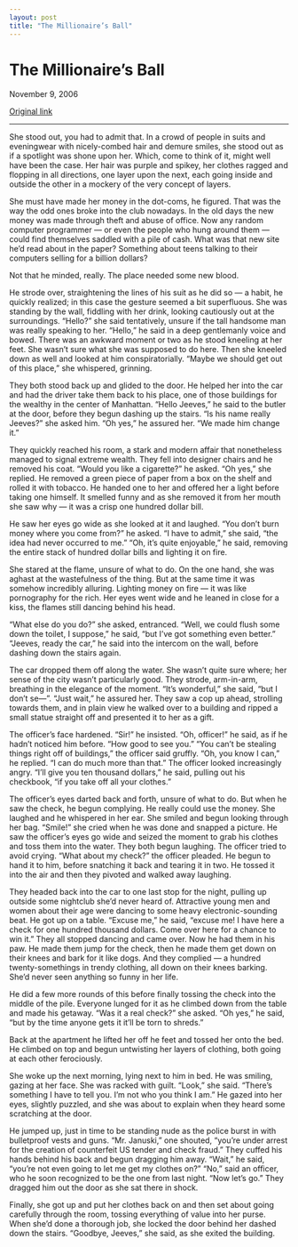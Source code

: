 ```yaml
---
layout: post
title: "The Millionaire’s Ball"
---
```

The Millionaire’s Ball
======================

November 9, 2006

[Original link](http://www.aaronsw.com/weblog/millionairesball)

* * * * *

She stood out, you had to admit that. In a crowd of people in suits and
eveningwear with nicely-combed hair and demure smiles, she stood out as
if a spotlight was shone upon her. Which, come to think of it, might
well have been the case. Her hair was purple and spikey, her clothes
ragged and flopping in all directions, one layer upon the next, each
going inside and outside the other in a mockery of the very concept of
layers.

She must have made her money in the dot-coms, he figured. That was the
way the odd ones broke into the club nowadays. In the old days the new
money was made through theft and abuse of office. Now any random
computer programmer — or even the people who hung around them — could
find themselves saddled with a pile of cash. What was that new site he’d
read about in the paper? Something about teens talking to their
computers selling for a billion dollars?

Not that he minded, really. The place needed some new blood.

He strode over, straightening the lines of his suit as he did so — a
habit, he quickly realized; in this case the gesture seemed a bit
superfluous. She was standing by the wall, fiddling with her drink,
looking cautiously out at the surroundings. “Hello?” she said
tentatively, unsure if the tall handsome man was really speaking to her.
“Hello,” he said in a deep gentlemanly voice and bowed. There was an
awkward moment or two as he stood kneeling at her feet. She wasn’t sure
what she was supposed to do here. Then she kneeled down as well and
looked at him conspiratorially. “Maybe we should get out of this place,”
she whispered, grinning.

They both stood back up and glided to the door. He helped her into the
car and had the driver take them back to his place, one of those
buildings for the wealthy in the center of Manhattan. “Hello Jeeves,” he
said to the butler at the door, before they begun dashing up the stairs.
“Is his name really Jeeves?” she asked him. “Oh yes,” he assured her.
“We made him change it.”

They quickly reached his room, a stark and modern affair that
nonetheless managed to signal extreme wealth. They fell into designer
chairs and he removed his coat. “Would you like a cigarette?” he asked.
“Oh yes,” she replied. He removed a green piece of paper from a box on
the shelf and rolled it with tobacco. He handed one to her and offered
her a light before taking one himself. It smelled funny and as she
removed it from her mouth she saw why — it was a crisp one hundred
dollar bill.

He saw her eyes go wide as she looked at it and laughed. “You don’t burn
money where you come from?” he asked. “I have to admit,” she said, “the
idea had never occurred to me.” “Oh, it’s quite enjoyable,” he said,
removing the entire stack of hundred dollar bills and lighting it on
fire.

She stared at the flame, unsure of what to do. On the one hand, she was
aghast at the wastefulness of the thing. But at the same time it was
somehow incredibly alluring. Lighting money on fire — it was like
pornography for the rich. Her eyes went wide and he leaned in close for
a kiss, the flames still dancing behind his head.

“What else do you do?” she asked, entranced. “Well, we could flush some
down the toilet, I suppose,” he said, “but I’ve got something even
better.” “Jeeves, ready the car,” he said into the intercom on the wall,
before dashing down the stairs again.

The car dropped them off along the water. She wasn’t quite sure where;
her sense of the city wasn’t particularly good. They strode, arm-in-arm,
breathing in the elegance of the moment. “It’s wonderful,” she said,
“but I don’t se—”. “Just wait,” he assured her. They saw a cop up ahead,
strolling towards them, and in plain view he walked over to a building
and ripped a small statue straight off and presented it to her as a
gift.

The officer’s face hardened. “Sir!” he insisted. “Oh, officer!” he said,
as if he hadn’t noticed him before. “How good to see you.” “You can’t be
stealing things right off of buildings,” the officer said gruffly. “Oh,
you know I can,” he replied. “I can do much more than that.” The officer
looked increasingly angry. “I’ll give you ten thousand dollars,” he
said, pulling out his checkbook, “if you take off all your clothes.”

The officer’s eyes darted back and forth, unsure of what to do. But when
he saw the check, he begun complying. He really could use the money. She
laughed and he whispered in her ear. She smiled and begun looking
through her bag. “Smile!” she cried when he was done and snapped a
picture. He saw the officer’s eyes go wide and seized the moment to grab
his clothes and toss them into the water. They both begun laughing. The
officer tried to avoid crying. “What about my check?” the officer
pleaded. He begun to hand it to him, before snatching it back and
tearing it in two. He tossed it into the air and then they pivoted and
walked away laughing.

They headed back into the car to one last stop for the night, pulling up
outside some nightclub she’d never heard of. Attractive young men and
women about their age were dancing to some heavy electronic-sounding
beat. He got up on a table. “Excuse me,” he said, “excuse me! I have
here a check for one hundred thousand dollars. Come over here for a
chance to win it.” They all stopped dancing and came over. Now he had
them in his paw. He made them jump for the check, then he made them get
down on their knees and bark for it like dogs. And they complied — a
hundred twenty-somethings in trendy clothing, all down on their knees
barking. She’d never seen anything so funny in her life.

He did a few more rounds of this before finally tossing the check into
the middle of the pile. Everyone lunged for it as he climbed down from
the table and made his getaway. “Was it a real check?” she asked. “Oh
yes,” he said, “but by the time anyone gets it it’ll be torn to shreds.”

Back at the apartment he lifted her off he feet and tossed her onto the
bed. He climbed on top and begun untwisting her layers of clothing, both
going at each other ferociously.

She woke up the next morning, lying next to him in bed. He was smiling,
gazing at her face. She was racked with guilt. “Look,” she said.
“There’s something I have to tell you. I’m not who you think I am.” He
gazed into her eyes, slightly puzzled, and she was about to explain when
they heard some scratching at the door.

He jumped up, just in time to be standing nude as the police burst in
with bulletproof vests and guns. “Mr. Januski,” one shouted, “you’re
under arrest for the creation of counterfeit US tender and check fraud.”
They cuffed his hands behind his back and begun dragging him away.
“Wait,” he said, “you’re not even going to let me get my clothes on?”
“No,” said an officer, who he soon recognized to be the one from last
night. “Now let’s go.” They dragged him out the door as she sat there in
shock.

Finally, she got up and put her clothes back on and then set about going
carefully through the room, tossing everything of value into her purse.
When she’d done a thorough job, she locked the door behind her dashed
down the stairs. “Goodbye, Jeeves,” she said, as she exited the
building.
